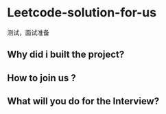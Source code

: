 # Leetcode-solution-for-us
测试，面试准备
## Why did i built the project?

## How to join us ?

## What will you do for the Interview?
